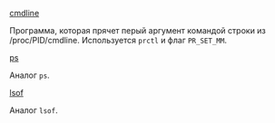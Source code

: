 [cmdline](cmdline/ "cmdline")

Программа, которая прячет перый аргумент командой строки из /proc/PID/cmdline.
Используется `prctl` и флаг `PR_SET_MM`.

[ps](ps/ "Аналог ps")

Аналог `ps`.

[lsof](lsof/ "Аналог lsof")

Аналог `lsof`.
